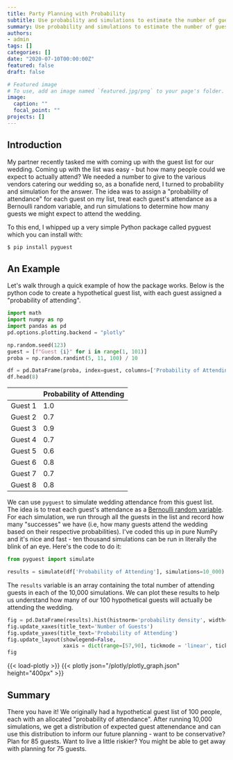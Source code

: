```yaml
---
title: Party Planning with Probability
subtitle: Use probability and simulations to estimate the number of guests that will attend your event!
summary: Use probability and simulations to estimate the number of guests that will attend your event!
authors:
- admin
tags: []
categories: []
date: "2020-07-10T00:00:00Z"
featured: false
draft: false

# Featured image
# To use, add an image named `featured.jpg/png` to your page's folder.
image:
  caption: ""
  focal_point: ""
projects: []
---
```

## Introduction
My partner recently tasked me with coming up with the guest list for our wedding. Coming up with the list was easy - but how many people could we expect to actually attend? We needed a number to give to the various vendors catering our wedding so, as a bonafide nerd, I turned to probability and simulation for the answer. The idea was to assign a "probability of attendance" for each guest on my list, treat each guest's attendance as a Bernoulli random variable, and run simulations to determine how many guests we might expect to attend the wedding.

To this end, I whipped up a very simple Python package called pyguest which you can install with:

```sh
$ pip install pyguest
```

## An Example

Let's walk through a quick example of how the package works. Below is the python code to create a hypothetical guest list, with each guest assigned a "probability of attending".

```python
import math
import numpy as np
import pandas as pd
pd.options.plotting.backend = "plotly"

np.random.seed(123)
guest = [f"Guest {i}" for i in range(1, 101)]
proba = np.random.randint(5, 11, 100) / 10

df = pd.DataFrame(proba, index=guest, columns=['Probability of Attending'])
df.head(8)
```

|         | Probability of Attending |
|---------|--------------------------|
| Guest 1 | 1.0                      |
| Guest 2 | 0.7                      |
| Guest 3 | 0.9                      |
| Guest 4 | 0.7                      |
| Guest 5 | 0.6                      |
| Guest 6 | 0.8                      |
| Guest 7 | 0.7                      |
| Guest 8 | 0.8                      |

We can use `pyguest` to simulate wedding attendance from this guest list. The idea is to treat each guest's attendance as a [Bernoulli random variable](https://en.wikipedia.org/wiki/Bernoulli_distribution). For each simulation, we run through all the guests in the list and record how many "successes" we have (i.e, how many guests attend the wedding based on their respective probabilities). I've coded this up in pure NumPy and it's nice and fast - ten thousand simulations can be run in literally the blink of an eye. Here's the code to do it:

```python
from pyguest import simulate

results = simulate(df['Probability of Attending'], simulations=10_000)
```

The `results` variable is an array containing the total number of attending guests in each of the 10,000 simulations. We can plot these results to help us understand how many of our 100 hypothetical guests will actually be attending the wedding.

```python
fig = pd.DataFrame(results).hist(histnorm='probability density', width=700, height=400)
fig.update_xaxes(title_text='Number of Guests')
fig.update_yaxes(title_text='Probability of Attending')
fig.update_layout(showlegend=False,
                  xaxis = dict(range=[57,90], tickmode = 'linear', tick0 = 55, dtick = 5))
fig
```

{{< load-plotly >}}
{{< plotly json="/plotly/plotly_graph.json" height="400px" >}}

## Summary
There you have it! We originally had a hypothetical guest list of 100 people, each with an allocated "probability of attendance". After running 10,000 simulations, we get a distribution of expected guest attenendance and can use this distribution to inform our future planning - want to be conservative? Plan for 85 guests. Want to live a little riskier? You might be able to get away with planning for 75 guests.